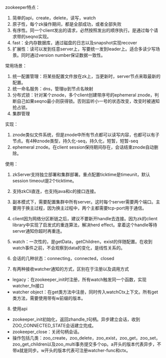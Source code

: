 zookeeper特点：
1. 简单的api，create，delete，读写，watch
2. 原子性，每个zk操作期间，都是全部成功，或者全部失败
3. 有序性。同一个client发出的请求，必然按照发出的顺序执行。是通过每个请求带的seqno实现。
4. fast：全内存数据库，通过磁盘的日志以及snapshot实现recover
5. 扩展性：读可以发到任意server上，写要统一发到leader上。适合多读少写场景。同时通过version number保证数据一致性。

常用场景：
1. 统一配置管理：将某些配置文件放在zk上，当更新时，server节点来取最新的配置。
2. 统一命名服务：dns，管理ip到节点名映射
3. 分布式锁：针对某个znode，多个client创建带序号的ephemeral znode，判断自己如果seqno最小则获得锁。否则监听小一号的状态改变，改变时被通知抢占锁。
4. 集群管理

实现：
1. znode类似文件系统，但是znode中所有节点都可以读写内容，也都可以有子节点。有4种znode类型，持久化-seq，持久化，短暂，短暂-seq
2. ephemeral znode。在client session保持期间存在，会话结束znode自动删除。


使用：
1. zkServer支持独立部署和集群部署。重点配置ticktime是timeunit，默认session timeout是2个ticktime。

2. 支持zkCli直连，也支持java和c的接口连接。

3. 副本模式下，需要配置集群中所有server。这时每个server需要两个端口。主要用于换主过程，因为换主过程中，两个主都需要tcp-port用于通信。 

4. client因为网络分区断链之后，建议不要新开handle去连接。因为zk的client library中实现了启发式的重连算法，解决herd effect。拿着这个handle等待server通知你超时再重连。

5. watch：一次性的，是getData，getChildren，exist的伴随配置。在收到watch事件之前，不会观察到data的变化，是线性关系的。

6. 会话的几种状态：connecting，connected，closed

7. 有两种接收watcher通知的方式，区别在于注册以及调用方式
- legacy：在zookeeper_init时注册，所有watch触发同一个函数，实现watcher_fn接口
- watcher object：在get类方法中注册，同时传入watchCtx上下文。所有get类方法，需要使用带有w前缀的版本。

8. 使用api
- zookeeper_init初始化，返回zhandle_t句柄。异步建立会话，收到ZOO_CONNECTED_STATE会话建立完成。
- zookeeper_close：关闭句柄会话。
- 操作包括几类：zoo_create，zoo_delete，zoo_exist，zoo_get，zoo_set，zoo_get_children以及zoo_multi事务提交多个op。a开头的版本代表异步，不带a就是同步。w开头的版本代表可注册watcher-func和ctx。














